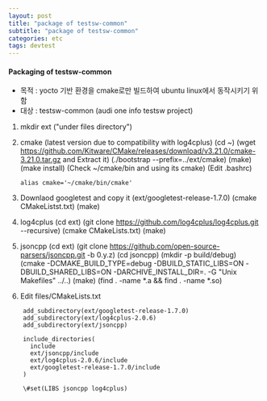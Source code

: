 ```yaml
---
layout: post
title: "package of testsw-common"
subtitle: "package of testsw-common"
categories: etc
tags: devtest 
---
```


#### Packaging of testsw-common
- 목적 : yocto 기반 환경을 cmake로만 빌드하여 ubuntu linux에서 동작시키기 위함
- 대상 : testsw-common (audi one info testsw project)

1. mkdir ext  ("under files directory")

2. cmake (latest version due to compatibility with log4cplus)
    (cd ~)
    (wget https://github.com/Kitware/CMake/releases/download/v3.21.0/cmake-3.21.0.tar.gz and Extract it)
    (./bootstrap --prefix=../ext/cmake)
    (make)
    (make install)
    (Check ~/cmake/bin and using its cmake)
    (Edit .bashrc)
    ```
    alias cmake='~/cmake/bin/cmake'
    ```

3. Downlaod googletest and copy it
    (ext/googletest-release-1.7.0)
    (cmake CMakeListst.txt)
    (make)

4. log4cplus
    (cd ext)
    (git clone  https://github.com/log4cplus/log4cplus.git  --recursive)
    (cmake CMakeLists.txt)
    (make)

5. jsoncpp
   (cd ext)
   (git clone https://github.com/open-source-parsers/jsoncpp.git -b 0.y.z)
   (cd jsoncpp)
   (mkdir -p build/debug)
   (cmake -DCMAKE_BUILD_TYPE=debug -DBUILD_STATIC_LIBS=ON -DBUILD_SHARED_LIBS=ON -DARCHIVE_INSTALL_DIR=. -G "Unix Makefiles" ../..)
   (make)
   (find . -name *.a && find . -name *.so)

6. Edit files/CMakeLists.txt
```
    add_subdirectory(ext/googletest-release-1.7.0)
    add_subdirectory(ext/log4cplus-2.0.6)
    add_subdirectory(ext/jsoncpp)

    include_directories(
      include
      ext/jsoncpp/include
      ext/log4cplus-2.0.6/include
      ext/googletest-release-1.7.0/include
    )

    \#set(LIBS jsoncpp log4cplus)
```